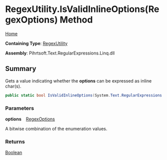 # RegexUtility\.IsValidInlineOptions\(RegexOptions\) Method

[Home](../../../../../../README.md)

**Containing Type**: [RegexUtility](../README.md)

**Assembly**: Pihrtsoft\.Text\.RegularExpressions\.Linq\.dll

## Summary

Gets a value indicating whether the **options** can be expressed as inline char\(s\)\.

```csharp
public static bool IsValidInlineOptions(System.Text.RegularExpressions.RegexOptions options)
```

### Parameters

**options** &ensp; [RegexOptions](https://docs.microsoft.com/en-us/dotnet/api/system.text.regularexpressions.regexoptions)

A bitwise combination of the enumeration values\.

### Returns

[Boolean](https://docs.microsoft.com/en-us/dotnet/api/system.boolean)

